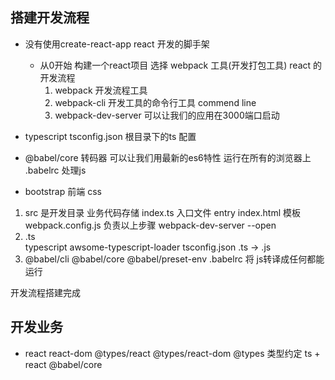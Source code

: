 ## 搭建开发流程
- 没有使用create-react-app    react 开发的脚手架
    - 从0开始  构建一个react项目 
      选择 webpack 工具(开发打包工具)
      react 的开发流程
      1. webpack  开发流程工具
      2. webpack-cli  开发工具的命令行工具 commend line
      3. webpack-dev-server  可以让我们的应用在3000端口启动

- typescript 
    tsconfig.json    根目录下的ts 配置

- @babel/core   转码器
    可以让我们用最新的es6特性 运行在所有的浏览器上
    .babelrc  处理js

- bootstrap
    前端 css 
    
1. src 是开发目录   业务代码存储
   index.ts   入口文件  entry
   index.html    模板
   webpack.config.js   负责以上步骤  webpack-dev-server --open
2. .ts   
    typescript awsome-typescript-loader  tsconfig.json
    .ts -> .js
3. @babel/cli  @babel/core  @babel/preset-env
    .babelrc     将 js转译成任何都能运行

开发流程搭建完成

## 开发业务

- react react-dom
  @types/react @types/react-dom 
  @types  类型约定  ts + react   @babel/core